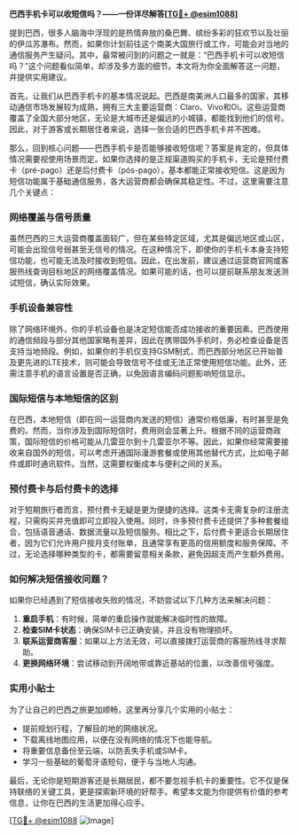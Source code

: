 **巴西手机卡可以收短信吗？——一份详尽解答[[TG💪+ @esim1088](https://t.me/s/esim1088)]**

提到巴西，很多人脑海中浮现的是热情奔放的桑巴舞、缤纷多彩的狂欢节以及壮丽的伊瓜苏瀑布。然而，如果你计划前往这个南美大国旅行或工作，可能会对当地的通信服务产生疑问。其中，最常被问到的问题之一就是：“巴西手机卡可以收短信吗？”这个问题看似简单，却涉及多方面的细节。本文将为你全面解答这一问题，并提供实用建议。

首先，让我们从巴西手机卡的基本情况说起。巴西是南美洲人口最多的国家，其移动通信市场发展较为成熟，拥有三大主要运营商：Claro、Vivo和Oi。这些运营商覆盖了全国大部分地区，无论是大城市还是偏远的小城镇，都能找到他们的信号。因此，对于游客或长期居住者来说，选择一张合适的巴西手机卡并不困难。

那么，回到核心问题——巴西手机卡是否能够接收短信呢？答案是肯定的，但具体情况需要视使用场景而定。如果你选择的是正规渠道购买的手机卡，无论是预付费卡（pré-pago）还是后付费卡（pós-pago），基本都能正常接收短信。这是因为短信功能属于基础通信服务，各大运营商都会确保其稳定性。不过，这里需要注意几个关键点：

### 网络覆盖与信号质量

虽然巴西的三大运营商覆盖面较广，但在某些特定区域，尤其是偏远地区或山区，可能会出现信号弱甚至无信号的情况。在这种情况下，即使你的手机卡本身支持短信功能，也可能无法及时接收到短信。因此，在出发前，建议通过运营商官网或客服热线查询目标地区的网络覆盖情况。如果可能的话，也可以提前联系朋友发送测试短信，确认实际效果。

### 手机设备兼容性

除了网络环境外，你的手机设备也是决定短信能否成功接收的重要因素。巴西使用的通信频段与部分其他国家略有差异，因此在携带国外手机时，务必检查设备是否支持当地频段。例如，如果你的手机仅支持GSM制式，而巴西部分地区已开始普及更先进的LTE技术，则可能会导致信号不佳或无法正常使用短信功能。此外，还需注意手机的语言设置是否正确，以免因语言编码问题影响短信显示。

### 国际短信与本地短信的区别

在巴西，本地短信（即在同一运营商内发送的短信）通常价格低廉，有时甚至是免费的。然而，当你涉及到国际短信时，费用则会显著上升。根据不同的运营商政策，国际短信的价格可能从几雷亚尔到十几雷亚尔不等。因此，如果你经常需要接收来自国外的短信，可以考虑开通国际漫游套餐或使用其他替代方式，比如电子邮件或即时通讯软件。当然，这需要权衡成本与便利之间的关系。

### 预付费卡与后付费卡的选择

对于短期旅行者而言，预付费卡无疑是更为便捷的选择。这类卡无需复杂的注册流程，只需购买并充值即可立即投入使用。同时，许多预付费卡还提供了多种套餐组合，包括语音通话、数据流量以及短信服务。相比之下，后付费卡更适合长期居住者，因为它们允许用户按月支付账单，且通常享有更高的信用额度和服务保障。不过，无论选择哪种类型的卡，都需要留意相关条款，避免因超支而产生额外费用。

### 如何解决短信接收问题？

如果你已经遇到了短信接收失败的情况，不妨尝试以下几种方法来解决问题：

1. **重启手机**：有时候，简单的重启操作就能解决临时性的故障。
2. **检查SIM卡状态**：确保SIM卡已正确安装，并且没有物理损坏。
3. **联系运营商客服**：如果以上方法无效，可以直接拨打运营商的客服热线寻求帮助。
4. **更换网络环境**：尝试移动到开阔地带或靠近基站的位置，以改善信号强度。

### 实用小贴士

为了让自己的巴西之旅更加顺畅，这里再分享几个实用的小贴士：

- 提前规划行程，了解目的地的网络状况。
- 下载离线地图应用，以便在没有网络的情况下也能导航。
- 将重要信息备份至云端，以防丢失手机或SIM卡。
- 学习一些基础的葡萄牙语短句，便于与当地人沟通。

最后，无论你是短期游客还是长期居民，都不要忽视手机卡的重要性。它不仅是保持联络的关键工具，更是探索新环境的好帮手。希望本文能为你提供有价值的参考信息，让你在巴西的生活更加得心应手。

[[TG💪+ @esim1088](https://t.me/s/esim1088) ![Image](https://i.postimg.cc/4NQfJmqS/Snipaste-2025-05-13-00-14-12.png)]